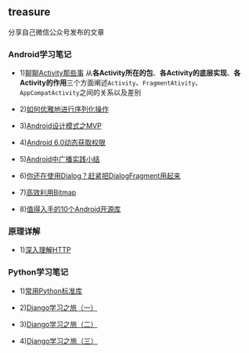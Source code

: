 ## treasure 
分享自己微信公众号发布的文章

### Android学习笔记
- 1)[聊聊Activity那些事](http://mp.weixin.qq.com/s?__biz=MzIwODY1MDc1NQ==&mid=2247483653&idx=1&sn=13d71f333bce72e34c8a2c87d45d4180&chksm=977e9669a0091f7f150066fa277ffa2faf23d81d6bba38bc78e9a75a136922bd72f97e591cc3#rd) 
从**各Activity所在的包**、**各Activity的底层实现**、**各Activity的作用**三个方面阐述`Activity`、`FragmentAtivity`、`AppCompatActivity`之间的关系以及差别

- 2)[如何优雅地进行序列化操作](http://mp.weixin.qq.com/s?__biz=MzIwODY1MDc1NQ==&mid=2247483671&idx=1&sn=f4b9cf5f42f0d46d8ef157d88db525f6&chksm=977e967ba0091f6d522dc92bc046e921ecf865f87bcbe7b56deba041ebe6d28141da70e91181#rd)

- 3)[Android设计模式之MVP](https://mp.weixin.qq.com/s?__biz=MzIwODY1MDc1NQ==&mid=2247483686&idx=1&sn=ee0cf4bc1a9003ea5eb32414861c5c33&chksm=977e964aa0091f5c5b3afa0470e8ace3e5697d65440114248a2ad9c03f694ea55e476fc54fe8#rd)

- 4)[Android 6.0动态获取权限](https://mp.weixin.qq.com/s?__biz=MzIwODY1MDc1NQ==&mid=2247483697&idx=1&sn=cd7913efaaed5f95fdf7ec735bf8b9be&chksm=977e965da0091f4b7e6ad45055857c07c7dca23032046a9deb9406578417e78c3601e1bcf80d#rd)

- 5)[Android中广播实践小结](https://mp.weixin.qq.com/s?__biz=MzIwODY1MDc1NQ==&mid=2247483715&idx=1&sn=5b14ccfe2d06a4b63651aeee95df5bf5&chksm=977e962fa0091f39fa85100d817303fdae29ca732955598d999478384ef3b53f292083fca2e6#rd)

- 6)[你还在使用Dialog？赶紧把DialogFragment用起来](https://mp.weixin.qq.com/s?__biz=MzIwODY1MDc1NQ==&mid=2247483731&idx=1&sn=ce5f0ecae3f55072f23a1fd1cc1abab4&chksm=977e963fa0091f2991465c1c2b97e1f4b9731b7b46426ed7c9ff0418dd8efd3a0d2fbaebf0f7#rd)

- 7)[高效利用Bitmap](https://mp.weixin.qq.com/s?__biz=MzIwODY1MDc1NQ==&mid=2247483745&idx=1&sn=2293bd4d6528cb4fbcd8a8eb9eb4d9db&chksm=977e960da0091f1b0769e122dc9c25c706a8c6e7267ef069cdfb39a09152c1c719bbfa3a7913#rd)

- 8)[值得入手的10个Android开源库](https://mp.weixin.qq.com/s?__biz=MzIwODY1MDc1NQ==&mid=2247483790&idx=1&sn=ed459820c24446db1016e6078e55d9d4&chksm=977e96e2a0091ff40f9e872df445786d02ac10d55efbc62fe98ee54dcc514dcfb858c9941427#rd)

### 原理详解
- 1)[深入理解HTTP](http://mp.weixin.qq.com/s?__biz=MzIwODY1MDc1NQ==&mid=2247483655&idx=1&sn=411240926e4f5117dcb2e46cd678d103&chksm=977e966ba0091f7d37a12115274c39a092fac46d70b2101f51da8d63925659f4bf5a7677bf1e#rd)


### Python学习笔记
- 1)[常用Python标准库](http://mp.weixin.qq.com/s?__biz=MzIwODY1MDc1NQ==&mid=2247483674&idx=1&sn=308c1c24a764257cee1d680fae87744a&chksm=977e9676a0091f60c07cd95151320032ca3515140f7d165c793fb8d253c12b171ce17b6b086b#rd)

- 2)[Django学习之旅（一）](https://mp.weixin.qq.com/s?__biz=MzIwODY1MDc1NQ==&mid=2247483751&idx=1&sn=f6613ed9663ee62354a249b38d122625&chksm=977e960ba0091f1dbc959867fb3228457f7b46614f1cde22ee3a8dabb2560d4c4644d10a29ec#rd)

- 3)[Django学习之旅（二）](https://mp.weixin.qq.com/s?__biz=MzIwODY1MDc1NQ==&mid=2247483764&idx=1&sn=e02deb06fb149580eaaf69847881cd79&chksm=977e9618a0091f0e92612180c7b7d4ce7e62b2f7fa3ab9248c636832ecfac56ad965efda37eb#rd)

- 4)[Django学习之旅（三）](https://mp.weixin.qq.com/s?__biz=MzIwODY1MDc1NQ==&mid=2247483775&idx=1&sn=e701b9bbde0aadc9f28b1c00415b4918&chksm=977e9613a0091f05e5171d1d3d9b9a850573427466d825464ea79b5830dc7cfae4f01c140007#rd)



